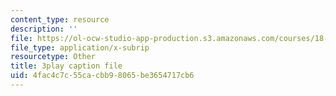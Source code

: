 ```yaml
---
content_type: resource
description: ''
file: https://ol-ocw-studio-app-production.s3.amazonaws.com/courses/18-02-multivariable-calculus-fall-2007/4fac4c7c55cacbb98065be3654717cb6_60e4hdCi1D4.srt
file_type: application/x-subrip
resourcetype: Other
title: 3play caption file
uid: 4fac4c7c-55ca-cbb9-8065-be3654717cb6
---
```

